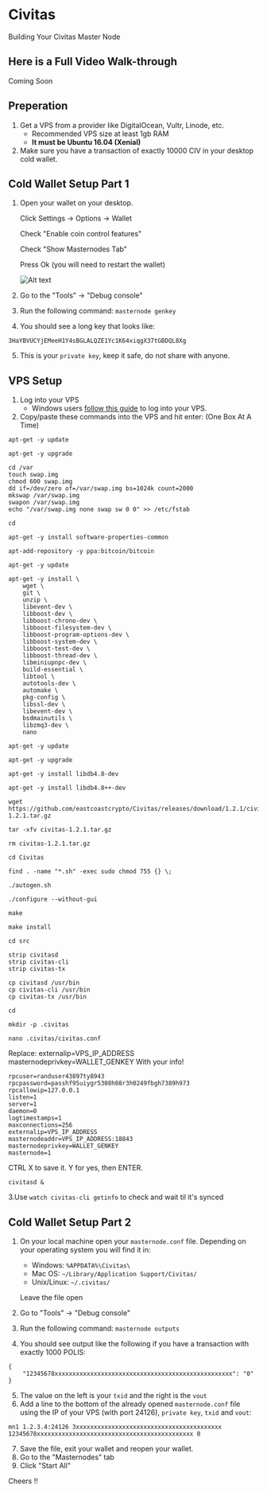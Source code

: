# Civitas
Building Your Civitas Master Node

## Here is a Full Video Walk-through
Coming Soon

## Preperation

1. Get a VPS from a provider like DigitalOcean, Vultr, Linode, etc. 
   - Recommended VPS size at least 1gb RAM 
   - **It must be Ubuntu 16.04 (Xenial)**
2. Make sure you have a transaction of exactly 10000 CIV in your desktop cold wallet.

## Cold Wallet Setup Part 1

1. Open your wallet on your desktop.

   Click Settings -> Options -> Wallet
   
   Check "Enable coin control features"
   
   Check "Show Masternodes Tab"
   
   Press Ok (you will need to restart the wallet)
   
   ![Alt text](https://github.com/tokayseo/Civitas/blob/master/civitas.PNG "Wallet Settings")

   
   
   
2. Go to the "Tools" -> "Debug console"
3. Run the following command: `masternode genkey`
4. You should see a long key that looks like:
```
3HaYBVUCYjEMeeH1Y4sBGLALQZE1Yc1K64xiqgX37tGBDQL8Xg
```
5. This is your `private key`, keep it safe, do not share with anyone.




## VPS Setup

1. Log into your VPS
   - Windows users [follow this guide](https://www.digitalocean.com/community/tutorials/how-to-log-into-your-droplet-with-putty-for-windows-users) to log into your VPS.
2. Copy/paste these commands into the VPS and hit enter: (One Box At A Time)
```
apt-get -y update
```
```
apt-get -y upgrade
```
```
cd /var
touch swap.img
chmod 600 swap.img
dd if=/dev/zero of=/var/swap.img bs=1024k count=2000
mkswap /var/swap.img
swapon /var/swap.img
echo "/var/swap.img none swap sw 0 0" >> /etc/fstab
```
```
cd
```
```
apt-get -y install software-properties-common
```
```
apt-add-repository -y ppa:bitcoin/bitcoin
```
```
apt-get -y update
```
```
apt-get -y install \
    wget \
    git \
    unzip \
    libevent-dev \
    libboost-dev \
    libboost-chrono-dev \
    libboost-filesystem-dev \
    libboost-program-options-dev \
    libboost-system-dev \
    libboost-test-dev \
    libboost-thread-dev \
    libminiupnpc-dev \
    build-essential \
    libtool \
    autotools-dev \
    automake \
    pkg-config \
    libssl-dev \
    libevent-dev \
    bsdmainutils \
    libzmq3-dev \
    nano
```
```
apt-get -y update
```
```
apt-get -y upgrade
```
```
apt-get -y install libdb4.8-dev
```
```
apt-get -y install libdb4.8++-dev
```
```
wget https://github.com/eastcoastcrypto/Civitas/releases/download/1.2.1/civitas-1.2.1.tar.gz
```
```
tar -xfv civitas-1.2.1.tar.gz
```
```
rm civitas-1.2.1.tar.gz
```
```
cd Civitas
```
```
find . -name "*.sh" -exec sudo chmod 755 {} \;
```
```
./autogen.sh
```
```
./configure --without-gui
```
```
make
```
```
make install
```
```
cd src
```
```
strip civitasd
strip civitas-cli
strip civitas-tx
```
```
cp civitasd /usr/bin
cp civitas-cli /usr/bin
cp civitas-tx /usr/bin
```
```
cd
```
```
mkdir -p .civitas
```
```
nano .civitas/civitas.conf
```
Replace:
externalip=VPS_IP_ADDRESS
masternodeprivkey=WALLET_GENKEY
With your info!
```
rpcuser=randuser43897ty8943
rpcpassword=passhf95uiygr5308h08r3h0249fbgh7389h973
rpcallowip=127.0.0.1
listen=1
server=1
daemon=0
logtimestamps=1
maxconnections=256
externalip=VPS_IP_ADDRESS
masternodeaddr=VPS_IP_ADDRESS:18843
masternodeprivkey=WALLET_GENKEY
masternode=1
```
CTRL X to save it. Y for yes, then ENTER.
```
civitasd &
```

3.Use `watch civitas-cli getinfo` to check and wait til it's synced 



## Cold Wallet Setup Part 2 

1. On your local machine open your `masternode.conf` file.
   Depending on your operating system you will find it in:
   * Windows: `%APPDATA%\Civitas\`
   * Mac OS: `~/Library/Application Support/Civitas/`
   * Unix/Linux: `~/.civitas/`
   
   Leave the file open
2. Go to "Tools" -> "Debug console"
3. Run the following command: `masternode outputs`
4. You should see output like the following if you have a transaction with exactly 1000 POLIS:
```
{
    "12345678xxxxxxxxxxxxxxxxxxxxxxxxxxxxxxxxxxxxxxxxxxxxxxxxxx": "0"
}
```
5. The value on the left is your `txid` and the right is the `vout`
6. Add a line to the bottom of the already opened `masternode.conf` file using the IP of your
VPS (with port 24126), `private key`, `txid` and `vout`:
```
mn1 1.2.3.4:24126 3xxxxxxxxxxxxxxxxxxxxxxxxxxxxxxxxxxxxxxxxx 12345678xxxxxxxxxxxxxxxxxxxxxxxxxxxxxxxxxxxxxxxxxxxx 0 
```
7. Save the file, exit your wallet and reopen your wallet.
8. Go to the "Masternodes" tab
9. Click "Start All"

Cheers !!
